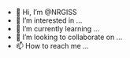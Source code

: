 - 👋 Hi, I’m @NRGISS
- 👀 I’m interested in ...
- 🌱 I’m currently learning ...
- 💞️ I’m looking to collaborate on ...
- 📫 How to reach me ...

<!---
NRGISS/NRGISS is a ✨ special ✨ repository because its `README.md` (this file) appears on your GitHub profile.
You can click the Preview link to take a look at your changes.
--->
